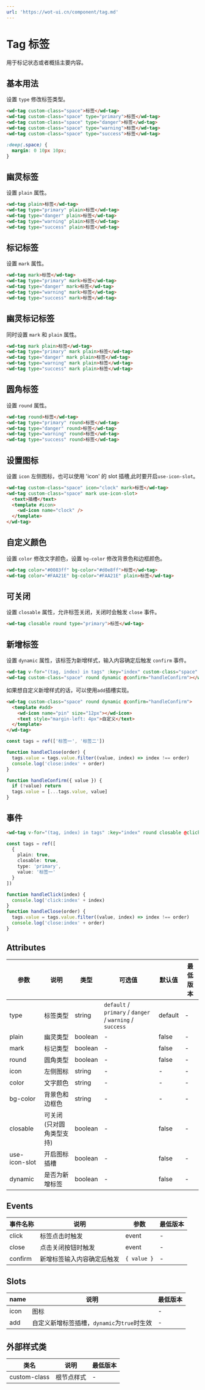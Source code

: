 ```yaml
---
url: 'https://wot-ui.cn/component/tag.md'
---
```

# Tag 标签

用于标记状态或者概括主要内容。

## 基本用法

设置 `type` 修改标签类型。

```html
<wd-tag custom-class="space">标签</wd-tag>
<wd-tag custom-class="space" type="primary">标签</wd-tag>
<wd-tag custom-class="space" type="danger">标签</wd-tag>
<wd-tag custom-class="space" type="warning">标签</wd-tag>
<wd-tag custom-class="space" type="success">标签</wd-tag>
```

```scss
:deep(.space) {
  margin: 0 10px 10px;
}
```

## 幽灵标签

设置 `plain` 属性。

```html
<wd-tag plain>标签</wd-tag>
<wd-tag type="primary" plain>标签</wd-tag>
<wd-tag type="danger" plain>标签</wd-tag>
<wd-tag type="warning" plain>标签</wd-tag>
<wd-tag type="success" plain>标签</wd-tag>
```

## 标记标签

设置 `mark` 属性。

```html
<wd-tag mark>标签</wd-tag>
<wd-tag type="primary" mark>标签</wd-tag>
<wd-tag type="danger" mark>标签</wd-tag>
<wd-tag type="warning" mark>标签</wd-tag>
<wd-tag type="success" mark>标签</wd-tag>
```

## 幽灵标记标签

同时设置 `mark` 和 `plain` 属性。

```html
<wd-tag mark plain>标签</wd-tag>
<wd-tag type="primary" mark plain>标签</wd-tag>
<wd-tag type="danger" mark plain>标签</wd-tag>
<wd-tag type="warning" mark plain>标签</wd-tag>
<wd-tag type="success" mark plain>标签</wd-tag>
```

## 圆角标签

设置 `round` 属性。

```html
<wd-tag round>标签</wd-tag>
<wd-tag type="primary" round>标签</wd-tag>
<wd-tag type="danger" round>标签</wd-tag>
<wd-tag type="warning" round>标签</wd-tag>
<wd-tag type="success" round>标签</wd-tag>
```

## 设置图标

设置 `icon` 左侧图标，也可以使用 'icon' 的 slot 插槽,此时要开启`use-icon-slot`。

```html
<wd-tag custom-class="space" icon="clock" mark>标签</wd-tag>
<wd-tag custom-class="space" mark use-icon-slot>
  <text>插槽</text>
  <template #icon>
    <wd-icon name="clock" />
  </template>
</wd-tag>
```

## 自定义颜色

设置 `color` 修改文字颜色，设置 `bg-color` 修改背景色和边框颜色。

```html
<wd-tag color="#0083ff" bg-color="#d0e8ff">标签</wd-tag>
<wd-tag color="#FAA21E" bg-color="#FAA21E" plain>标签</wd-tag>
```

## 可关闭

设置 `closable` 属性，允许标签关闭，关闭时会触发 `close` 事件。

```html
<wd-tag closable round type="primary">标签</wd-tag>
```

## 新增标签

设置 `dynamic` 属性，该标签为新增样式，输入内容确定后触发 `confirm` 事件。

```html
<wd-tag v-for="(tag, index) in tags" :key="index" custom-class="space" round closable @close="handleClose(index)">{{item}}</wd-tag>
<wd-tag custom-class="space" round dynamic @confirm="handleConfirm"></wd-tag>
```

如果想自定义新增样式的话，可以使用`add`插槽实现。

```html
<wd-tag custom-class="space" round dynamic @confirm="handleConfirm">
  <template #add>
    <wd-icon name="pin" size="12px"></wd-icon>
    <text style="margin-left: 4px">自定义</text>
  </template>
</wd-tag>
```

```typescript
const tags = ref(['标签一', '标签二'])

function handleClose(order) {
  tags.value = tags.value.filter((value, index) => index !== order)
  console.log('close:index' + order)
}

function handleConfirm({ value }) {
  if (!value) return
  tags.value = [...tags.value, value]
}
```

## 事件

```html
<wd-tag v-for="(tag, index) in tags" :key="index" round closable @click="handleClick(index)" @close="handleClose(index)">{{tag.value}}</wd-tag>
```

```typescript
const tags = ref([
  {
    plain: true,
    closable: true,
    type: 'primary',
    value: '标签一'
  }
])

function handleClick(index) {
  console.log('click:index' + index)
}
function handleClose(order) {
  tags.value = tags.value.filter((value, index) => index !== order)
  console.log('close:index' + order)
}
```

## Attributes

| 参数          | 说明                     | 类型    | 可选值                                       | 默认值 | 最低版本 |
| ------------- | ------------------------ | ------- | -------------------------------------------- | ------ | -------- |
| type          | 标签类型                 | string  | `default` / `primary` / `danger` / `warning` / `success` | default      | -        |
| plain         | 幽灵类型                 | boolean | -                                            | false  | -        |
| mark          | 标记类型                 | boolean | -                                            | false  | -        |
| round         | 圆角类型                 | boolean | -                                            | false  | -        |
| icon          | 左侧图标                 | string  | -                                            | -      | -        |
| color         | 文字颜色                 | string  | -                                            | -      | -        |
| bg-color      | 背景色和边框色           | string  | -                                            | -      | -        |
| closable      | 可关闭(只对圆角类型支持) | boolean | -                                            | false  | -        |
| use-icon-slot | 开启图标插槽             | boolean | -                                            | false  | -        |
| dynamic       | 是否为新增标签           | boolean | -                                            | false  | -        |

## Events

| 事件名称 | 说明                       | 参数        | 最低版本 |
| -------- | -------------------------- | ----------- | -------- |
| click    | 标签点击时触发             | event       | -        |
| close    | 点击关闭按钮时触发         | event       | -        |
| confirm  | 新增标签输入内容确定后触发 | `{ value }` | -        |

## Slots

| name | 说明                                        | 最低版本 |
| ---- | ------------------------------------------- | -------- |
| icon | 图标                                        | -        |
| add  | 自定义新增标签插槽，`dynamic`为`true`时生效 | -        |

## 外部样式类

| 类名         | 说明       | 最低版本 |
| ------------ | ---------- | -------- |
| custom-class | 根节点样式 | -        |
